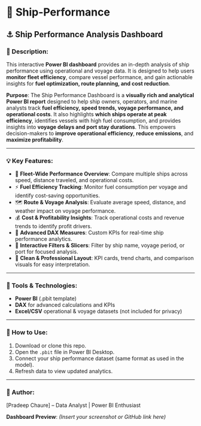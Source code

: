 

# 🚢 Ship-Performance

## ⚓ Ship Performance Analysis Dashboard

### 📝 Description:

This interactive **Power BI dashboard** provides an in-depth analysis of ship performance using operational and voyage data. It is designed to help users **monitor fleet efficiency**, compare vessel performance, and gain actionable insights for **fuel optimization, route planning, and cost reduction**.

**Purpose**: The Ship Performance Dashboard is a **visually rich and analytical Power BI report** designed to help ship owners, operators, and marine analysts track **fuel efficiency, speed trends, voyage performance, and operational costs**.
It also highlights **which ships operate at peak efficiency**, identifies vessels with high fuel consumption, and provides insights into **voyage delays and port stay durations**.
This empowers decision-makers to **improve operational efficiency**, **reduce emissions**, and **maximize profitability**.

---

### 💡 Key Features:

* 🚢 **Fleet-Wide Performance Overview**: Compare multiple ships across speed, distance traveled, and operational costs.
* ⚡ **Fuel Efficiency Tracking**: Monitor fuel consumption per voyage and identify cost-saving opportunities.
* 🗺 **Route & Voyage Analysis**: Evaluate average speed, distance, and weather impact on voyage performance.
* 💰 **Cost & Profitability Insights**: Track operational costs and revenue trends to identify profit drivers.
* 🧠 **Advanced DAX Measures**: Custom KPIs for real-time ship performance analytics.
* 🧩 **Interactive Filters & Slicers**: Filter by ship name, voyage period, or port for focused analysis.
* 📌 **Clean & Professional Layout**: KPI cards, trend charts, and comparison visuals for easy interpretation.

---

### 🧰 Tools & Technologies:

* **Power BI** (.pbit template)
* **DAX** for advanced calculations and KPIs
* **Excel/CSV** operational & voyage datasets (not included for privacy)

---

### 📂 How to Use:

1. Download or clone this repo.
2. Open the `.pbit` file in Power BI Desktop.
3. Connect your ship performance dataset (same format as used in the model).
4. Refresh data to view updated analytics.

---

### 👤 Author:

\[Pradeep Chaure] – Data Analyst | Power BI Enthusiast

**Dashboard Preview**: *(Insert your screenshot or GitHub link here)*

